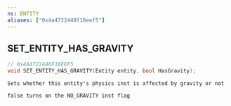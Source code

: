 ```yaml
---
ns: ENTITY
aliases: ["0x4a4722448f18eef5"]
---
```

## SET_ENTITY_HAS_GRAVITY

```c
// 0x4A4722448F18EEF5
void SET_ENTITY_HAS_GRAVITY(Entity entity, bool HasGravity);
```

```
Sets whether this entity's physics inst is affected by gravity or not

false turns on the NO_GRAVITY inst flag
```
